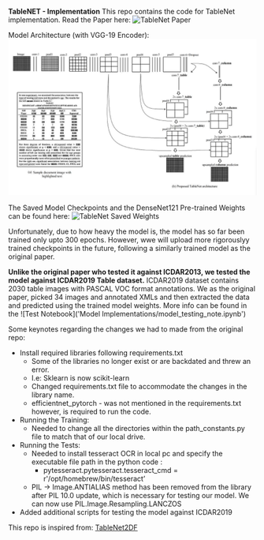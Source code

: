 **TableNET - Implementation**
This repo contains the code for TableNet implementation. 
Read the Paper here: ![TableNet Paper](https://ieeexplore.ieee.org/document/8978013)

Model Architecture (with VGG-19 Encoder):
![TableNet with VGG-19](modelarch.png)

The Saved Model Checkpoints and the DenseNet121 Pre-trained Weights can be found here:
![TableNet Saved Weights](https://abofi-my.sharepoint.com/:f:/g/personal/somoy_barua_abo_fi/EgFgk_H3uV9Dmo_7eLvYZB4BCaUaKJ1PlFzxcV6OxVYrdA?e=KR9hxd)

Unfortunately, due to how heavy the model is, the model has so far been trained only upto 300 epochs. However, wwe will upload more rigorouslyy 
trained checkpoints in the future, following a similarly trained model as the original paper. 

**Unlike the original paper who tested it against ICDAR2013, we tested the model against ICDAR2019 Table dataset.**
ICDAR2019 dataset contains 2030 table images with PASCAL VOC format annotations. We as the original paper, picked 34 images and annotated XMLs and then extracted the data and predicted using the trained model weights.
More info can be found in the ![Test Notebook]('Model Implementations/model_testing_note.ipynb')

Some keynotes regarding the changes we had to made from the original repo:
- Install required libraries following requirements.txt
    - Some of the libraries no longer exist or are backdated and threw an error.
    - I.e: Sklearn is now scikit-learn
    - Changed requirements.txt file to accommodate the changes in the library name.
    - efficientnet_pytorch - was not mentioned in the requirements.txt however, is required to run the code.
- Running the Training:
    - Needed to change all the directories within the path_constants.py file to match that of our local drive.
- Running the Tests:
    - Needed to install tesseract OCR in local pc and specify the executable file path in the python code :
        - pytesseract.pytesseract.tesseract_cmd = r'/opt/homebrew/bin/tesseract’
    - PIL -> Image.ANTIALIAS method has been removed from the library after PIL 10.0 update, which is necessary for testing our model. We can now use PIL.Image.Resampling.LANCZOS
- Added additional scripts for testing the model against ICDAR2019

This repo is inspired from: [TableNet2DF](https://github.com/LidorPrototype/TableNetTable2df/tree/master)